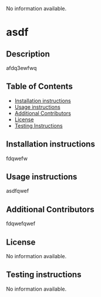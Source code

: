 
No information available.
# asdf

## Description
afdq3ewfwq

## Table of Contents
* [Installation instructions ](#Installation-instructions)
* [Usage instructions ](#Usage-instructions)
* [Additional Contributors](#Additional-Contributors)
* [License](#License)
* [Testing Instructions](#Tests)


## Installation instructions 
fdqwefw

  ## Usage instructions 
  asdfqwef

  ## Additional Contributors
  fdqwefqwef

## License
No information available.

## Testing instructions 
No information available.
